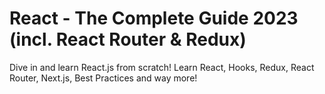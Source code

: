 # React - The Complete Guide 2023 (incl. React Router & Redux)

Dive in and learn React.js from scratch! Learn React, Hooks, Redux, React Router, Next.js, Best Practices and way more!
